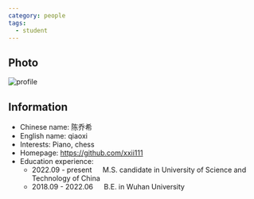 ```yaml
---
category: people
tags:
  - student
---
```


## Photo

![profile](https://user-images.githubusercontent.com/116997215/198896739-dff44835-4774-4b47-867f-446d59371dde.jpg)

## Information

- Chinese name: 陈乔希
- English name: qiaoxi
- Interests: Piano, chess
- Homepage: <https://github.com/xxii111>
- Education experience:
  - 2022.09 - present     M.S. candidate in University of Science and Technology of China
  - 2018.09 - 2022.06     B.E. in Wuhan University
